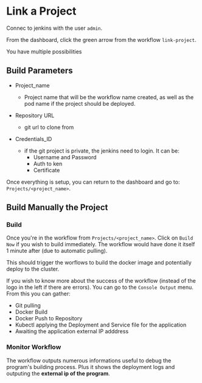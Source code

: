 # Link a Project

Connec to jenkins with the user `admin`.

From the dashboard, click the green arrow from the workflow `link-project`.

You have multiple possibilities

## Build Parameters

- Project_name
  - Project name that will be the workflow name created, as well as the pod name if the project should be deployed.

- Repository URL
  - git url to clone from

- Credentials_ID
  - if the git project is private, the jenkins need to login. It can be:
    - Username and Password
    - Auth to ken
    - Certificate

Once everything is setup, you can return to the dashboard and go to: `Projects/<project_name>`.


## Build Manually the Project

### Build

Once you're in the workflow from `Projects/<project_name>`. Click on `Build Now` if you wish to build immediately. The workflow would have done it itself 1 minute after (due to automatic pulling).

This should trigger the worflows to build the docker image and potentially deploy to the cluster.

If you wish to know more about the success of the workflow (instead of the logo in the left if there are errors). You can go to the `Console Output` menu.
From this you can gather:

- Git pulling
- Docker Build
- Docker Push to Repository
- Kubectl applying the Deployment and Service file for the application
- Awaiting the application external IP adddress

### Monitor Workflow

The workflow outputs numerous informations useful to debug the program's building process. Plus it shows the deployment logs and outputing the **external ip of the program**.
